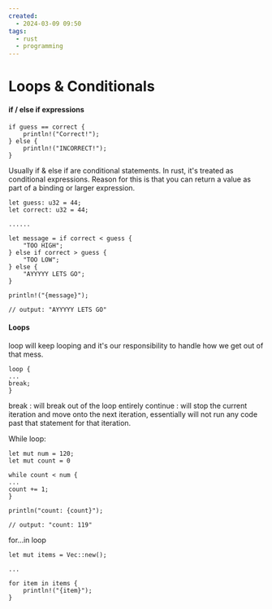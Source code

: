 ```yaml
---
created:
  - 2024-03-09 09:50
tags:
  - rust
  - programming
---
```

# Loops & Conditionals

#### if / else if expressions
```
if guess == correct {
	println!("Correct!");
} else {
	println!("INCORRECT!");
}
```

Usually if & else if are conditional statements.  In rust, it's treated as conditional expressions.  Reason for this is that you can return a value as part of a binding or larger expression.

```
let guess: u32 = 44;
let correct: u32 = 44;

......

let message = if correct < guess {
	"TOO HIGH";
} else if correct > guess {
	"TOO LOW";
} else {
	"AYYYYY LETS GO";
}

println!("{message}");

// output: "AYYYYY LETS GO"

```

#### Loops
loop will keep looping and it's our responsibility to handle how we get out of that mess.
```
loop {
...
break;
}
```

break : will break out of the loop entirely
continue : will stop the current iteration and move onto the next iteration, essentially will not run any code past that statement for that iteration.

While loop:
```
let mut num = 120;
let mut count = 0

while count < num {
...
count += 1;
}

println("count: {count}");

// output: "count: 119"
```

for...in loop
```
let mut items = Vec::new();

...

for item in items {
	println!("{item}");
}
```
